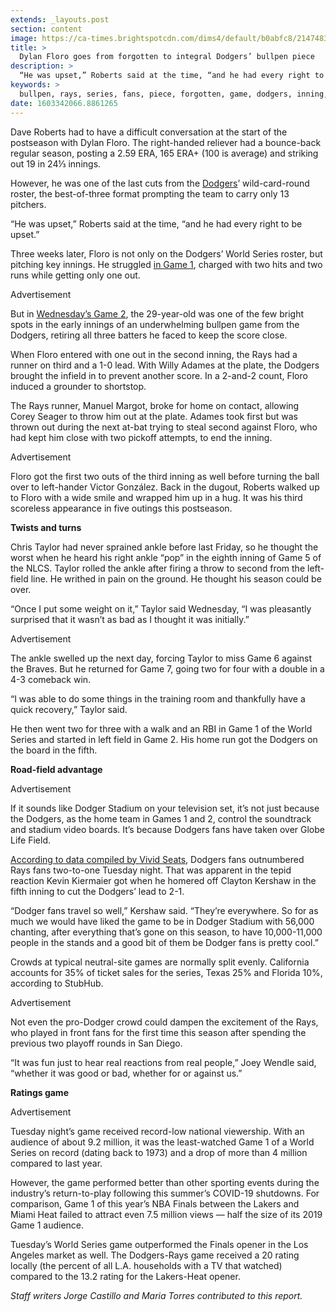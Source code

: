 ```yaml
--- 
extends: _layouts.post 
section: content 
image: https://ca-times.brightspotcdn.com/dims4/default/b0abfc8/2147483647/strip/true/crop/4529x2378+0+321/resize/1200x630!/quality/90/?url=https%3A%2F%2Fcalifornia-times-brightspot.s3.amazonaws.com%2F1e%2F8d%2F48294cc5464bb54f3ee9e406767e%2Fnlcs-braves-dodgers-baseball-95893.jpg 
title: > 
  Dylan Floro goes from forgotten to integral Dodgers’ bullpen piece 
description: > 
  “He was upset,” Roberts said at the time, “and he had every right to be upset.”Three weeks later, Floro is not only on the Dodgers’ World Series roster, but pitching key innings.When Floro entered with one out in the second inning, the Rays had a runner on third and a 1-0 lead.It’s because Dodgers fans have taken over Globe Life Field.According to data compiled by Vivid Seats, Dodgers fans outnumbered Rays fans two-to-one Tuesday night.Tuesday’s World Series game outperformed the Finals opener in the Los Angeles market as well. 
keywords: > 
  bullpen, rays, series, fans, piece, forgotten, game, dodgers, inning, world, floro, season, integral, taylor, goes, dylan 
date: 1603342066.8861265 
--- 
```

<div><p>Dave Roberts had to have a difficult conversation at the start of the postseason with Dylan Floro. The right-handed reliever had a bounce-back regular season, posting a 2.59 ERA, 165 ERA+ (100 is average) and striking out 19 in 24&#8531; innings.</p><p>However, he was one of the last cuts from the <a class="link" href="https://www.latimes.com/sports/dodgers" target="_blank">Dodgers</a>&#8217; wild-card-round roster, the best-of-three format prompting the team to carry only 13 pitchers.</p><p>&#8220;He was upset,&#8221; Roberts said at the time, &#8220;and he had every right to be upset.&#8221;</p><p>Three weeks later, Floro is not only on the Dodgers&#8217; World Series roster, but pitching key innings. He struggled <a class="link" href="https://www.latimes.com/sports/dodgers/liveblog/dodgers-vs-rays-world-series-game-1-live-updates-score-mlb" target="_blank">in Game 1</a>, charged with two hits and two runs while getting only one out.</p><p class="google-dfp-ad-caption">Advertisement</p>
    <p id="google-adba749da0-257f-41de-b0d6-31d8b177a0da" class="google-dfp-ad injected">
        <p class="google-dfp-ad-placeholder"></p>
    </p>
<p>But in <a class="link" href="https://www.latimes.com/sports/dodgers/liveblog/dodgers-rays-world-series-game-2-live-updates" target="_blank">Wednesday&#8217;s Game 2</a>, the 29-year-old was one of the few bright spots in the early innings of an underwhelming bullpen game from the Dodgers, retiring all three batters he faced to keep the score close. </p><p>When Floro entered with one out in the second inning, the Rays had a runner on third and a 1-0 lead. With Willy Adames at the plate, the Dodgers brought the infield in to prevent another score. In a 2-and-2 count, Floro induced a grounder to shortstop.</p><p>The Rays runner, Manuel Margot, broke for home on contact, allowing Corey Seager to throw him out at the plate. Adames took first but was thrown out during the next at-bat trying to steal second against Floro, who had kept him close with two pickoff attempts, to end the inning.</p><p class="google-dfp-ad-caption">Advertisement</p>
    <p id="google-ada382e0ba-6a37-4039-8e57-a6cfa6a31f68" class="google-dfp-ad injected">
        <p class="google-dfp-ad-placeholder"></p>
    </p>
<p></p><p id="nativo_1"></p><p>Floro got the first two outs of the third inning as well before turning the ball over to left-hander Victor Gonz&#225;lez. Back in the dugout, Roberts walked up to Floro with a wide smile and wrapped him up in a hug. It was his third scoreless appearance in five outings this postseason.</p><p></p><p></p><p></p><p></p><p></p><p></p><p></p><p><b>Twists and turns</b></p><p>Chris Taylor had never sprained ankle before last Friday, so he thought the worst when he heard his right ankle &#8220;pop&#8221; in the eighth inning of Game 5 of the NLCS. Taylor rolled the ankle after firing a throw to second from the left-field line. He writhed in pain on the ground. He thought his season could be over.</p><p>&#8220;Once I put some weight on it,&#8221; Taylor said Wednesday, &#8220;I was pleasantly surprised that it wasn&#8217;t as bad as I thought it was initially.&#8221;</p><p class="google-dfp-ad-caption">Advertisement</p>
    <p id="google-ad4f3aa18f-24f2-4ef4-99e5-a0e5c9060b6e" class="google-dfp-ad injected">
        <p class="google-dfp-ad-placeholder"></p>
    </p>
<p>The ankle swelled up the next day, forcing Taylor to miss Game 6 against the Braves. But he returned for Game 7, going two for four with a double in a 4-3 comeback win.</p><p>&#8220;I was able to do some things in the training room and thankfully have a quick recovery,&#8221; Taylor said.</p><p>He then went two for three with a walk and an RBI in Game 1 of the World Series and started in left field in Game 2. His home run got the Dodgers on the board in the fifth.</p><p><b>Road-field advantage</b></p><p class="google-dfp-ad-caption">Advertisement</p>
    <p id="google-adbbf60a7e-2976-46c1-a7bf-000c6a2eb4df" class="google-dfp-ad injected">
        <p class="google-dfp-ad-placeholder"></p>
    </p>
<p>If it sounds like Dodger Stadium on your television set, it&#8217;s not just because the Dodgers, as the home team in Games 1 and 2, control the soundtrack and stadium video boards. It&#8217;s because Dodgers fans have taken over Globe Life Field.</p><p><a class="link" href="https://www.latimes.com/sports/dodgers/story/2020-10-21/dodgers-fans-world-series-rays-texas">According to data compiled by Vivid Seats</a>, Dodgers fans outnumbered Rays fans two-to-one Tuesday night. That was apparent in the tepid reaction Kevin Kiermaier got when he homered off Clayton Kershaw in the fifth inning to cut the Dodgers&#8217; lead to 2-1.</p><p>&#8220;Dodger fans travel so well,&#8221; Kershaw said. &#8220;They&#8217;re everywhere. So for as much we would have liked the game to be in Dodger Stadium with 56,000 chanting, after everything that&#8217;s gone on this season, to have 10,000-11,000 people in the stands and a good bit of them be Dodger fans is pretty cool.&#8221;</p><p>Crowds at typical neutral-site games are normally split evenly. California accounts for 35% of ticket sales for the series, Texas 25% and Florida 10%, according to StubHub.</p><p class="google-dfp-ad-caption">Advertisement</p>
    <p id="google-ad2fdc8059-922b-416d-9c54-411ecb97c182" class="google-dfp-ad injected">
        <p class="google-dfp-ad-placeholder"></p>
    </p>
<p>Not even the pro-Dodger crowd could dampen the excitement of the Rays, who played in front fans for the first time this season after spending the previous two playoff rounds in San Diego.</p><p>&#8220;It was fun just to hear real reactions from real people,&#8221; Joey Wendle said, &#8220;whether it was good or bad, whether for or against us.&#8221;</p><p><b>Ratings game</b></p><p class="google-dfp-ad-caption">Advertisement</p>
    <p id="google-adf2eb2966-71d3-41e7-adbd-b5d1c58b7e70" class="google-dfp-ad injected">
        <p class="google-dfp-ad-placeholder"></p>
    </p>
<p>Tuesday night&#8217;s game received record-low national viewership. With an audience of about 9.2 million, it was the least-watched Game 1 of a World Series on record (dating back to 1973) and a drop of more than 4 million compared to last year.</p><p>However, the game performed better than other sporting events during the industry&#8217;s return-to-play following this summer&#8217;s COVID-19 shutdowns. For comparison, Game 1 of this year&#8217;s NBA Finals between the Lakers and Miami Heat failed to attract even 7.5 million views &#8212; half the size of its 2019 Game 1 audience.</p><p>Tuesday&#8217;s World Series game outperformed the Finals opener in the Los Angeles market as well. The Dodgers-Rays game received a 20 rating locally (the percent of all L.A. households with a TV that watched) compared to the 13.2 rating for the Lakers-Heat opener.</p><p><i>Staff writers Jorge Castillo and Maria Torres contributed to this report.</i><br></p></div>